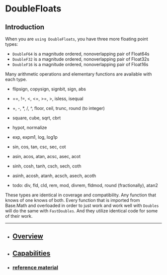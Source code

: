 
# DoubleFloats



## Introduction

When you are `using DoubleFloats`, you have three more floating point types:
- `DoubleF64` is a magnitude ordered, nonoverlapping pair of Float64s
- `DoubleF32` is a magnitude ordered, nonoverlapping pair of Float32s
- `DoubleF16` is a magnitude ordered, nonoverlapping pair of Float16s

Many arithmetic operations and elementary functions are available with each type.

- flipsign, copysign, signbit, sign, abs
- ==, !=, <, <=, >=, >, isless, isequal
- +, -, *, /, ^, floor, ceil, trunc, round (to integer)
- square, cube, sqrt, cbrt
- hypot, normalize
- exp, expm1, log, log1p
- sin, cos, tan, csc, sec, cot
- asin, acos, atan, acsc, asec, acot
- sinh, cosh, tanh, csch, sech, coth
- asinh, acosh, atanh, acsch, asech, acoth

- todo: div, fld, cld, rem, mod, divrem, fldmod, round (fractionally), atan2


These types are identical in coverage and compatibility. Any function that knows of one knows of both.
Every function that is imported from Base.Math and overloaded in order to just work and work well with
`Doubles` will do the same with `FastDoubles`.  And they utilize identical code for some of their work.


----

- ## [Overview](https://github.com/JuliaMath/DoubleFloats.jl/blob/master/docs/src/appropriate.md)
- ## [Capabilities](https://github.com/JuliaMath/DoubleFloats.jl/blob/master/docs/src/capabilities.md#capabilities)

- ### [reference material](https://github.com/JuliaMath/DoubleFloats.jl/blob/master/docs/src/references.md)

